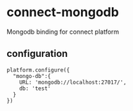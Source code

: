 # connect-mongodb
Mongodb binding for connect platform

## configuration
```
platform.configure({
  "mongo-db":{
    URL: 'mongodb://localhost:27017/',
    db: 'test'
  }
})
```
